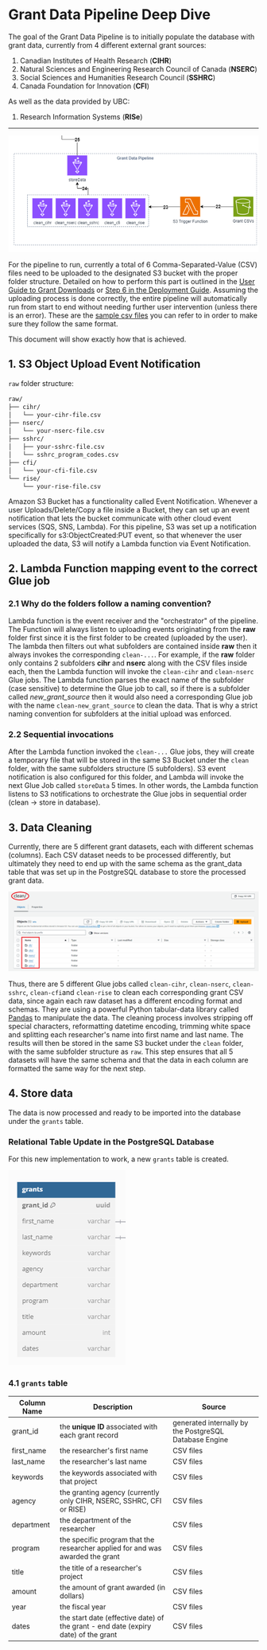 # Grant Data Pipeline Deep Dive

The goal of the Grant Data Pipeline is to initially populate the database with grant data, currently from 4 different external grant sources:

1. Canadian Institutes of Health Research (**CIHR**)
2. Natural Sciences and Engineering Research Council of Canada (**NSERC**)
3. Social Sciences and Humanities Research Council (**SSHRC**)
4. Canada Foundation for Innovation (**CFI**)

As well as the data provided by UBC:

1. Research Information Systems (**RISe**)

***
![Grant Data Pipeline Diagram](../docs/architecture/FacultyCVGrantData.drawio.png)

For the pipeline to run, currently a total of 6 Comma-Separated-Value (CSV) files need to be uploaded to the designated S3 bucket with the proper folder structure. Detailed on how to perform this part is outlined in the [User Guide to Grant Downloads](Grant_Downloads_User_Guide.pdf) or [Step 6 in the Deployment Guide](DeploymentGuide.md#step-6-upload-data-to-s3-for-the-grant-data-pipeline). Assuming the uploading process is done correctly, the entire pipeline will automatically run from start to end without needing further user intervention (unless there is an error). These are the [sample csv files](sample_grants_data/) you can refer to in order to make sure they follow the same format.

This document will show exactly how that is achieved.

## 1. S3 Object Upload Event Notification

`raw` folder structure:

```text
raw/
├── cihr/
│   └── your-cihr-file.csv
├── nserc/
│   └── your-nserc-file.csv
├── sshrc/
│   ├── your-sshrc-file.csv
│   └── sshrc_program_codes.csv
├── cfi/
│   └── your-cfi-file.csv
└── rise/
    └── your-rise-file.csv
```

Amazon S3 Bucket has a functionality called Event Notification. Whenever a user Uploads/Delete/Copy a file inside a Bucket, they can set up an event notification that lets the bucket communicate with other cloud event services (SQS, SNS, Lambda). For this pipeline, S3 was set up a notification specifically for s3:ObjectCreated:PUT event, so that whenever the user uploaded the data, S3 will notify a Lambda function via Event Notification.

## 2. Lambda Function mapping event to the correct Glue job

### 2.1 Why do the folders follow a naming convention?

Lambda function is the event receiver and the "orchestrator" of the pipeline. The Function will always listen to uploading events originating from the **raw** folder first since it is the first folder to be created (uploaded by the user). The lambda then filters out what subfolders are contained inside **raw** then it always invokes the corresponding `clean-...`. For example, if the **raw** folder only contains 2 subfolders **cihr** and **nserc** along with the CSV files inside each, then the Lambda function will invoke the `clean-cihr` and `clean-nserc` Glue jobs. The Lambda function parses the exact name of the subfolder (case sensitive) to determine the Glue job to call, so if there is a subfolder called *new_grant_source* then it would also need a corresponding Glue job with the name `clean-new_grant_source` to clean the data. That is why a strict naming convention for subfolders at the initial upload was enforced.

### 2.2 Sequential invocations

After the Lambda function invoked the `clean-...` Glue jobs, they will create a temporary file that will be stored in the same S3 Bucket under the `clean` folder, with the same subfolders structure (5 subfolders). S3 event notification is also configured for this folder, and Lambda will invoke the next Glue Job called `storeData` 5 times. In other words, the Lambda function listens to S3 notifications to orchestrate the Glue jobs in sequential order (clean -> store in database).

## 3. Data Cleaning

Currently, there are 5 different grant datasets, each with different schemas (columns). Each CSV dataset needs to be processed differently, but ultimately they need to end up with the same schema as the grant_data table that was set up in the PostgreSQL database to store the processed grant data.

![alt text](images/grant-data-s3-bucket-clean.png)

Thus, there are 5 different Glue jobs called `clean-cihr`, `clean-nserc`, `clean-sshrc`, `clean-cfi`and `clean-rise` to clean each corresponding grant CSV data, since again each raw dataset has a different encoding format and schemas. They are using a powerful Python tabular-data library called [Pandas](https://pandas.pydata.org/docs/index.html) to manipulate the data. The cleaning process involves stripping off special characters, reformatting datetime encoding, trimming white space and splitting each researcher's name into first name and last name. The results will then be stored in the same S3 bucket under the `clean` folder, with the same subfolder structure as `raw`. This step ensures that all 5 datasets will have the same schema and that the data in each column are formatted the same way for the next step.

## 4. Store data

The data is now processed and ready to be imported into the database under the `grants` table.

### Relational Table Update in the PostgreSQL Database

For this new implementation to work, a new `grants` table is created.

![Update Schema](images/grants-table.png)

### 4.1 `grants` table

| Column Name | Description | Source |
| ----------- | ----------- | ------ |
| grant_id | the **unique ID** associated with each grant record | generated internally by the PostgreSQL Database Engine |
| first_name | the researcher's first name | CSV files |
| last_name | the researcher's last name | CSV files |
| keywords | the keywords associated with that project | CSV files |
| agency | the granting agency (currently only CIHR, NSERC, SSHRC, CFI or RISE)| CSV files |
| department | the department of the researcher | CSV files |
| program | the specific program that the researcher applied for and was awarded the grant | CSV files |
| title | the title of a researcher's project | CSV files |
| amount | the amount of grant awarded (in dollars) | CSV files |
| year | the fiscal year | CSV files |
| dates | the start date (effective date) of the grant - end date (expiry date) of the grant | CSV files |